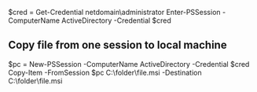 $cred = Get-Credential netdomain\administrator
Enter-PSSession -ComputerName ActiveDirectory -Credential $cred

## Copy file from one session to local machine
$pc = New-PSSession -ComputerName ActiveDirectory -Credential $cred
Copy-Item -FromSession $pc C:\folder\file.msi -Destination C:\folder\file.msi
